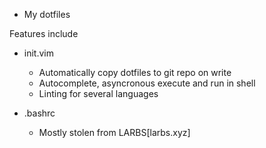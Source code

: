 * My dotfiles

Features include
* init.vim
  + Automatically copy dotfiles to git repo on write
  + Autocomplete, asyncronous execute and run in shell
  + Linting for several languages

* .bashrc
  + Mostly stolen from LARBS[larbs.xyz]
